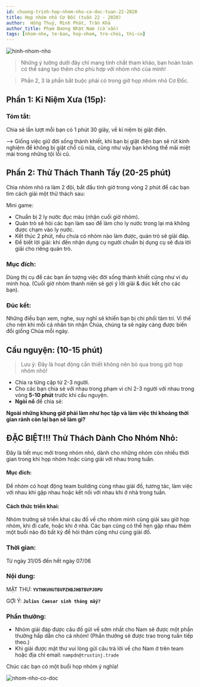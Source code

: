```yaml
---
id: chuong-trinh-hop-nhom-nho-co-doc-tuan-22-2020
title: Họp nhóm nhỏ Cơ Đốc (tuần 22 - 2020)
author:  Hồng Thuỷ, Minh Phát, Trần Khả
author_title: Phạm Dương Nhật Nam (cố vấn)
tags: [nhom-nho, te-bao, hop-nhom, tro-choi, thi-cu]
---
```


![hinh-nhom-nho](https://images.unsplash.com/photo-1529156069898-49953e39b3ac?ixlib=rb-1.2.1&ixid=eyJhcHBfaWQiOjEyMDd9&auto=format&fit=crop&w=3289&q=80)

> Những ý tưởng dưới đây chỉ mang tính chất tham khảo, bạn hoàn toàn có thể sáng tạo thêm cho phù hợp với nhóm nhỏ của mình!

> Phần 2, 3 là phần bắt buộc phải có trong giờ họp nhóm nhỏ Cơ Đốc.

## Phần 1: Kỉ Niệm Xưa (15p):

### Tóm tắt: 

Chia sẻ lần lượt mỗi bạn có 1 phút 30 giây, về kỉ niệm bị giật điện. 

—> Giống việc giữ đời sống thánh khiết, khi bạn bị giật điện bạn sẽ rút kinh nghiệm để không bị giật chỗ cũ nữa, cũng như vậy bạn không thể mãi miệt mài trong những tội lỗi cũ.


## Phần 2: Thử Thách Thanh Tẩy (20-25 phút)

Chia nhóm nhỏ ra làm 2 đội, bắt đầu tính giờ trong vòng 2 phút để các bạn tìm cách giải một thử thách sau:

Mini game: 
- Chuẩn bị 2 ly nước đục màu (nhận cuối giờ nhóm).
- Quản trò sẽ hỏi các bạn làm sao để làm cho ly nước trong lại mà không được chạm vào ly nước.
- Kết thúc 2 phút, nếu chưa có nhóm nào làm được, quản trò sẽ giải đáp.
 - Để biết lời giải: khi đến nhận dụng cụ người chuẩn bị dụng cụ sẽ đưa lời giải cho riêng quản trò.

### Mục đích:
Dùng thị cụ để các bạn ấn tượng việc đời sống thánh khiết cũng như ví dụ minh hoạ. (Cuối giờ nhóm thanh niên sẽ gợi ý lời giải & đúc kết cho các bạn).

### Đúc kết:
Những điều bạn xem, nghe, suy nghĩ sẽ khiến bạn bị chi phối tâm trí. Vì thế cho nên khi mỗi cá nhân tin nhận Chúa, chúng ta sẽ ngày càng được biến đổi giống Chúa mỗi ngày.

## Cầu nguyện: (10-15 phút)

> Lưu ý: Đây là hoạt động cần thiết không nên bỏ qua trong giờ họp nhóm nhỏ!

- Chia ra từng cặp từ 2-3 người.
- Cho các bạn chia sẻ với nhau trong phạm vi chỉ 2-3 người với nhau trong vòng **5-10 phút** trước khi cầu nguyện.
- **Ngòi nổ** để chia sẻ:

**Ngoài những khung giờ phải làm như học tập và làm việc thì khoảng thời gian rảnh còn lại bạn sẽ làm gì?**

## ĐẶC BIỆT!!! Thử Thách Dành Cho Nhóm Nhỏ:

Đây là tiết mục mới trong nhóm nhỏ, dành cho những nhóm còn nhiều thời gian trong khi họp nhóm hoặc cùng giải với nhau trong tuần.

#### Mục đích:

Để nhóm có hoạt động team building cùng nhau giải đố, tương tác, làm việc với nhau khi gặp nhau hoặc kết nối với nhau khi ở nhà trong tuần.

#### Cách thức triển khai:

Nhóm trưởng sẽ triển khai câu đố về cho nhóm mình cùng giải sau giờ họp nhóm, khi đi cafe, hoặc khi ở nhà.
Các bạn cũng có thể hẹn gặp nhau thêm một buổi nào đó bất kỳ để hỏi thăm cũng như cùng giải đố.

### Thời gian:

Từ ngày 31/05 đến hết ngày 07/06

### Nội dung:

MẬT THƯ: **`YVTHKVHUTBVPZHBJHBTBVPJOPU`**

GỢI Ý: **`Julius Caesar sinh tháng mấy?`**

### Phần thưởng:

- Nhóm giải đáp được câu đố gửi về sớm nhất cho Nam sẽ được một phần thưởng hấp dẫn cho cả nhóm! (Phần thưởng sẽ được trao trong tuần tiếp theo.)
- Khi giải được mật thư vui lòng gửi câu trả lời về cho Nam ở trên team hoặc địa chỉ email: `nampdn@trustinj.trade`


Chúc các bạn có một buổi họp nhóm ý nghĩa!

![nhom-nho-co-doc](https://i.imgur.com/CG13tIh.jpg)